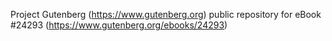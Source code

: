 Project Gutenberg (https://www.gutenberg.org) public repository for eBook #24293 (https://www.gutenberg.org/ebooks/24293)
